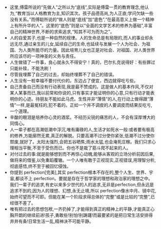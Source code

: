 - 这里,傅雷所说的“先做人”之所以为“底线”,实际是傅雷一贯的教育理念,他认为,“教育当以人格教育为主,知识其次。孩子品德高尚,为人正直;学问欠缺一些没有关系。”而傅聪所说的“做人则是“底线”加“底色”,“在最高意义上做一个精神上有所升华的人”。这里的“底色”则是以“全面的文学艺术的修养为基础”,丰富自己的精神世界,不断的求索追求,“知其不可为而为之”。
- 人的自爱其子,也是一种自然的规律。人的生命总是有局限的,而人的事业却永远无尽,通过亲生的儿女,延续自己的生命,也延续与发展一个人为社会、为祖国、为人类所能尽的力量。因此培育儿女也正是对社会、对祖国、对人类世界所应该尽的一项神圣的义务与责任。
- 人生做错了一件事，良心就永久不得安宁！真的，巴尔扎克说得好：有些罪过只能补赎，不能洗刷！
- 尽管我埋葬了自己的过去，却始终埋葬不了自己的错误。
- 人生没有一桩幸福不要付代价的。东边占了便宜，西边就得吃亏些。
- 自己责备自己而没有行动表现,我是最不赞成的。这是做人的基本作风,不仅对某人某事而已,我以前常和你说的,只有事实才能证明你的心意,只有行动才能表明你的心迹。待朋友不能如此马虎。生性并非“薄情”的人,在行动上做得跟“薄情”一样,是最冤枉的,犯不着的。正如一个并不调皮的人要调皮而结果反吃亏,一个道理。
- 辛酸的眼泪是培养你心灵的酒浆。不经历尖锐的痛苦的人，不会有深厚博大的同情心。
- 人一辈子都在高潮低潮中浮沉,唯有庸碌的人,生活才如死水一般:或者要有极高的修养,方能廓然无累,真正的解脱。只要高潮不过分使你紧张,低潮不过分使你颓废,就好了。太阳太强烈,会把五谷晒焦;雨水太猛,也会淹死庄稼。我们只求心理相当平衡,不至于受伤而已。你也不是栽了筋斗爬不起来的人。
- 对付过去的事:就是能够想到而不再惊心动魄,能够从客观的立场分析前因后果,做将来的借鉴,以免重蹈覆辙。一个人唯有敢于正视现实,正视错误,用理智分析,彻底感悟,终不至于被回忆侵蚀。
- 你提到 perfection[完美],其实 perfection根本不存在的,整个人生、世界、宇宙,都谈不上 perfection。要就是存在于哲学家的理想和政治家的理想之中。我们一辈子的追求,有史以来多少世代的人的追求,无非是perfection,但永远是追求不到的,因为人的理想、幻想,永无止境,所以 perfection像水中月、镜中花,始终可望而不可即。但能在某一个阶段求得总体的“完整”或是比较的“完整”,已经很不差了。
- 唯有把过去的思想包袱,一齐扔掉了,才能得到真正的精神上的平静,才能真正心胸开朗的继续前进!孩子,勇敢些!别怕!别踌躇!而最要紧的是把日常生活安排得井井有条!日常生活一乱,精神决不可能平静。
